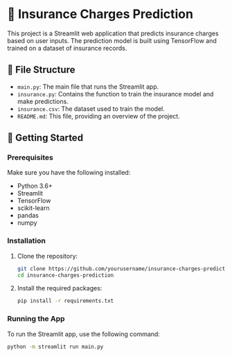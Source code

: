# 🏥 Insurance Charges Prediction

This project is a Streamlit web application that predicts insurance charges based on user inputs. The prediction model is built using TensorFlow and trained on a dataset of insurance records.

## 📁 File Structure

- `main.py`: The main file that runs the Streamlit app.
- `insurance.py`: Contains the function to train the insurance model and make predictions.
- `insurance.csv`: The dataset used to train the model.
- `README.md`: This file, providing an overview of the project.

## 🚀 Getting Started

### Prerequisites

Make sure you have the following installed:

- Python 3.6+
- Streamlit
- TensorFlow
- scikit-learn
- pandas
- numpy

### Installation

1. Clone the repository:
    ```bash
    git clone https://github.com/yourusername/insurance-charges-prediction.git
    cd insurance-charges-prediction
    ```

2. Install the required packages:
    ```bash
    pip install -r requirements.txt
    ```

### Running the App

To run the Streamlit app, use the following command:
```bash
python -m streamlit run main.py
```

